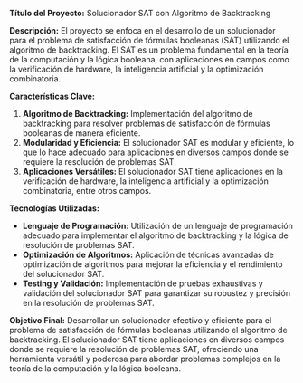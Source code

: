 **Título del Proyecto:** Solucionador SAT con Algoritmo de Backtracking

**Descripción:**
El proyecto se enfoca en el desarrollo de un solucionador para el problema de satisfacción de fórmulas booleanas (SAT) utilizando el algoritmo de backtracking. El SAT es un problema fundamental en la teoría de la computación y la lógica booleana, con aplicaciones en campos como la verificación de hardware, la inteligencia artificial y la optimización combinatoria.

**Características Clave:**
1. **Algoritmo de Backtracking:** Implementación del algoritmo de backtracking para resolver problemas de satisfacción de fórmulas booleanas de manera eficiente.
2. **Modularidad y Eficiencia:** El solucionador SAT es modular y eficiente, lo que lo hace adecuado para aplicaciones en diversos campos donde se requiere la resolución de problemas SAT.
3. **Aplicaciones Versátiles:** El solucionador SAT tiene aplicaciones en la verificación de hardware, la inteligencia artificial y la optimización combinatoria, entre otros campos.

**Tecnologías Utilizadas:**
- **Lenguaje de Programación:** Utilización de un lenguaje de programación adecuado para implementar el algoritmo de backtracking y la lógica de resolución de problemas SAT.
- **Optimización de Algoritmos:** Aplicación de técnicas avanzadas de optimización de algoritmos para mejorar la eficiencia y el rendimiento del solucionador SAT.
- **Testing y Validación:** Implementación de pruebas exhaustivas y validación del solucionador SAT para garantizar su robustez y precisión en la resolución de problemas SAT.

**Objetivo Final:** 
Desarrollar un solucionador efectivo y eficiente para el problema de satisfacción de fórmulas booleanas utilizando el algoritmo de backtracking. El solucionador SAT tiene aplicaciones en diversos campos donde se requiere la resolución de problemas SAT, ofreciendo una herramienta versátil y poderosa para abordar problemas complejos en la teoría de la computación y la lógica booleana.
